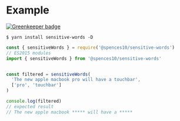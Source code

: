 # Example

[![Greenkeeper badge](https://badges.greenkeeper.io/spences10/sensitive-words.svg)](https://greenkeeper.io/)

```shell
$ yarn install sensitive-words -D
```

```javascript
const { sensitiveWords } = require('@spences10/sensitive-words')
// ES2015 modules
import { sensitiveWords } from '@spences10/sensitive-words'


const filtered = sensitiveWords(
  'The new apple macbook pro will have a touchbar',
  ['pro', 'touchbar']
)

console.log(filtered)
// expected result
// The new apple macbook ***** will have a *****
```